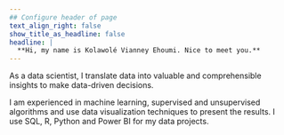 ```yaml
---
## Configure header of page
text_align_right: false
show_title_as_headline: false
headline: |
  **Hi, my name is Kolawolé Vianney Ehoumi. Nice to meet you.**
---
```


<!-- this is a subheadline -->
As a data scientist, I translate data into valuable and comprehensible insights to make data-driven decisions.

I am experienced in machine learning, supervised and unsupervised algorithms and use data visualization techniques to present the results. I use SQL, R, Python and Power BI for my data projects.
